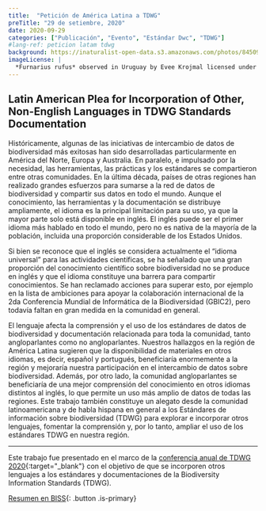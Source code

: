 ```yaml
---
title:  "Petición de América Latina a TDWG"
preTitle: "29 de setiembre, 2020"
date: 2020-09-29
categories: ["Publicación", "Evento", "Estándar Dwc", "TDWG"]
#lang-ref: peticion latam tdwg
background: https://inaturalist-open-data.s3.amazonaws.com/photos/84509593/original.jpeg
imageLicense: |
  *Furnarius rufus* observed in Uruguay by Evee Krojmal licensed under [CC BY](http://creativecommons.org/licenses/by/4.0/) via [iNaturalist](https://www.gbif.org/occurrence/2818615431)
---
```


## Latin American Plea for Incorporation of Other, Non-English Languages in TDWG Standards Documentation

Históricamente, algunas de las iniciativas de intercambio de datos de biodiversidad más exitosas han sido desarrolladas particularmente en América del Norte, Europa y Australia. En paralelo, e impulsado por la necesidad, las herramientas, las prácticas y los estándares se compartieron entre otras comunidades. En la última década, países de otras regiones han realizado grandes esfuerzos para sumarse a la red de datos de biodiversidad y compartir sus datos en todo el mundo. Aunque el conocimiento, las herramientas y la documentación se distribuye ampliamente, el idioma es la principal limitación para su uso, ya que la mayor parte solo está disponible en inglés. El inglés puede ser el primer idioma más hablado en todo el mundo, pero no es nativa de la mayoría de la población, incluida una proporción considerable de los Estados Unidos.

Si bien se reconoce que el inglés se considera actualmente el “idioma universal” para las actividades científicas, se ha señalado que una gran proporción del conocimiento científico sobre biodiversidad no se produce en inglés y que el idioma constituye una barrera para compartir conocimientos. Se han reclamado acciones para superar esto, por ejemplo en la lista de ambiciones para apoyar la colaboración internacional de la 2da Conferencia Mundial de Informática de la Biodiversidad (GBIC2), pero todavía faltan en gran medida en la comunidad en general.

El lenguaje afecta la comprensión y el uso de los estándares de datos de biodiversidad y documentación relacionada para toda la comunidad, tanto angloparlantes como no angloparlantes. Nuestros hallazgos en la región de América Latina sugieren que la disponibilidad de materiales en otros idiomas, es decir, español y portugués, beneficiaría enormemente a la región y mejoraría nuestra participación en el intercambio de datos sobre biodiversidad. Además, por otro lado, la comunidad angloparlantes se beneficiaría de una mejor comprensión del conocimiento en otros idiomas distintos al inglés, lo que permite un uso más amplio de datos de todas las regiones. Este trabajo también constituye un alegato desde la comunidad latinoamericana y de habla hispana en general a los Estándares de información sobre biodiversidad (TDWG) para explorar e incorporar otros lenguajes, fomentar la comprensión y, por lo tanto, ampliar el uso de los estándares TDWG en nuestra región.

***

Este trabajo fue presentado en el marco de la [conferencia anual de TDWG 2020](https://www.tdwg.org/conferences/2020/){:target="_blank"} con el objetivo de que se incorporen otros lenguajes a los estándares y documentaciones de la Biodiversity Information Standards (TDWG).

[Resumen en BISS](https://doi.org/10.3897/biss.4.58973){: .button .is-primary}
